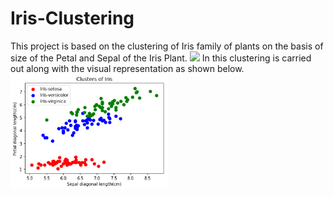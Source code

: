 # Iris-Clustering
This project is based on the clustering of Iris family of plants on the basis of size of the Petal and Sepal of the Iris Plant. 
<img src="Flower.term.jpg" width="50%">
In this clustering is carried out along with the visual representation as shown below.
<img src="analysis2.png" width="50%">
